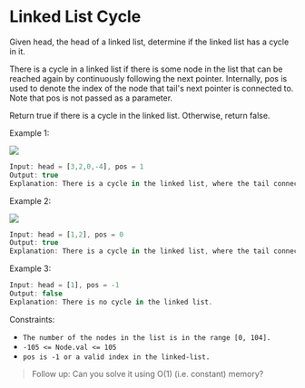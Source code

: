 # Linked List Cycle

Given head, the head of a linked list, determine if the linked list has a cycle in it.

There is a cycle in a linked list if there is some node in the list that can be reached again by continuously following the next pointer. Internally, pos is used to denote the index of the node that tail's next pointer is connected to. Note that pos is not passed as a parameter.

Return true if there is a cycle in the linked list. Otherwise, return false.

Example 1:

<img src=https://assets.leetcode.com/uploads/2018/12/07/circularlinkedlist.png />

```jsx
Input: head = [3,2,0,-4], pos = 1
Output: true
Explanation: There is a cycle in the linked list, where the tail connects to the 1st node (0-indexed).
```

Example 2:

<img src=https://assets.leetcode.com/uploads/2018/12/07/circularlinkedlist_test2.png />

```jsx
Input: head = [1,2], pos = 0
Output: true
Explanation: There is a cycle in the linked list, where the tail connects to the 0th node.
```

Example 3:

```jsx
Input: head = [1], pos = -1
Output: false
Explanation: There is no cycle in the linked list.
```

Constraints:

- `The number of the nodes in the list is in the range [0, 104].`
- `-105 <= Node.val <= 105`
- `pos is -1 or a valid index in the linked-list.`

> Follow up: Can you solve it using O(1) (i.e. constant) memory?
